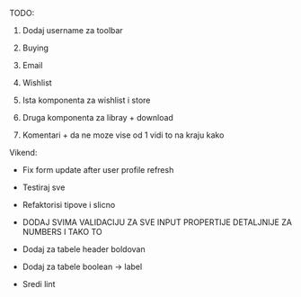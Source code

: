 TODO:

1. Dodaj username za toolbar

1. Buying
1. Email
1. Wishlist

1. Ista komponenta za wishlist i store
1. Druga komponenta za libray + download

1. Komentari + da ne moze vise od 1 vidi to na kraju kako

Vikend:

- Fix form update after user profile refresh

- Testiraj sve

- Refaktorisi tipove i slicno
- DODAJ SVIMA VALIDACIJU ZA SVE INPUT PROPERTIJE DETALJNIJE ZA NUMBERS I TAKO TO
- Dodaj za tabele header boldovan
- Dodaj za tabele boolean -> label
- Sredi lint
<!-- Pop prosledi ga samo na payment i download sa odgovarajucim podacima
import React, { useState } from 'react';
import PopupModal from '../Common/PopupModal';
import { Button } from '@mui/material';

export default function Home() {
const [open, setOpen] = useState(false);

const handleOpen = () => {
setOpen(true);
};

const handleClose = () => {
setOpen(false);
};

return (

<div>
<Button onClick={handleOpen}>Open Modal</Button>
<PopupModal text='' open={open} onClose={handleClose} timeout={3000} />
</div>
);
} -->

<!-- Svi podaci,
Trailer sa svim slikama
Image ovaj samo
Add to wishlist
Buy -->
